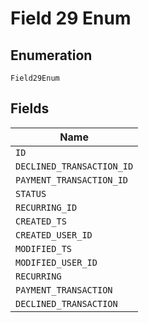 
# Field 29 Enum

## Enumeration

`Field29Enum`

## Fields

| Name |
|  --- |
| `ID` |
| `DECLINED_TRANSACTION_ID` |
| `PAYMENT_TRANSACTION_ID` |
| `STATUS` |
| `RECURRING_ID` |
| `CREATED_TS` |
| `CREATED_USER_ID` |
| `MODIFIED_TS` |
| `MODIFIED_USER_ID` |
| `RECURRING` |
| `PAYMENT_TRANSACTION` |
| `DECLINED_TRANSACTION` |

